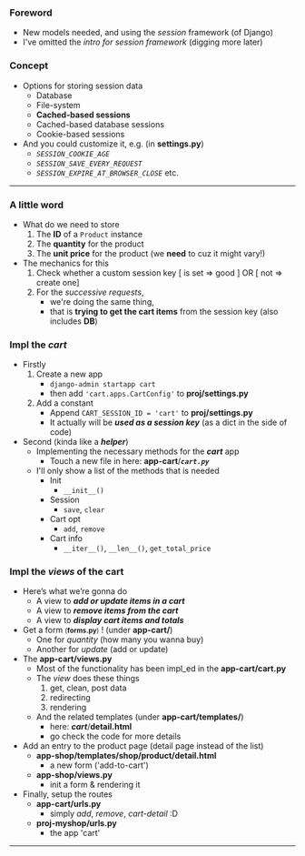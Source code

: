 
### Foreword
- New models needed, and using the *session* framework (of Django)
- I've omitted the *intro for session framework* (digging more later)

### Concept
- Options for storing session data 
    - Database
    - File-system
    - **Cached-based sessions**
    - Cached-based database sessions
    - Cookie-based sessions
- And you could customize it, e.g. (in **settings.py**) 
    - *```SESSION_COOKIE_AGE```*
    - *```SESSION_SAVE_EVERY_REQUEST```*
    - *```SESSION_EXPIRE_AT_BROWSER_CLOSE```* etc.

----------
  
### A little word
- What do we need to store 
    1. The **ID** of a ```Product``` instance
    2. The **quantity** for the product
    3. The **unit price** for the product (we **need** to cuz it might vary!)
- The mechanics for this 
    1. Check whether a custom session key [ is set => good ] OR [ not => create one]
    2. For the *successive requests*, 
        - we're doing the same thing,
        - that is **trying to get the cart items** from the session key (also includes **DB**)

### Impl the ***cart*** 
- Firstly 
    1. Create a new app 
        - ```django-admin startapp cart```
        - then add ```'cart.apps.CartConfig'``` to **proj/settings.py**
    2. Add a constant 
        - Append ```CART_SESSION_ID = 'cart'``` to **proj/settings.py**
        - It actually will be ***used as a session key*** (as a dict in the side of code)
- Second (kinda like a ***helper***)
    - Implementing the necessary methods for the ***cart*** app
        - Touch a new file in here: **app-cart**/***```cart.py```***
    - I'll only show a list of the methods that is needed 
        - Init 
            - ```__init__()```
        - Session
            - ```save```, ```clear``` 
        - Cart opt
            - ```add```, ```remove```
        - Cart info
            - ```__iter__()```, ```__len__()```, ```get_total_price```
            
### Impl the ***views*** of the **cart**
- Here’s what we’re gonna do 
    - A view to ***add or update items in a cart***
    - A view to ***remove items from the cart***
    - A view to ***display cart items and totals***
- Get a form <small>(**forms.py**)</small> ! (under **app-cart/**)
    - One for *quantity* (how many you wanna buy)
    - Another for *update* (add or update)
- The **app-cart/views.py** 
    - Most of the functionality has been impl_ed in the **app-cart/cart.py**
    - The *view* does these things 
        1. get, clean, post data
        2. redirecting 
        3. rendering 
    - And the related templates (under **app-cart/templates/**)
        - here: ***cart***/**detail.html**
        - go check the code for more details 
- Add an entry to the product page (detail page instead of the list)
    - **app-shop/templates/shop/product/detail.html**
        - a new form ('add-to-cart')
    - **app-shop/views.py**
        - init a form & rendering it 
- Finally, setup the routes 
    - **app-cart/urls.py**
        - simply *add*, *remove*, *cart-detail* :D
    - **proj-myshop/urls.py**
        - the app 'cart'

----------

### 